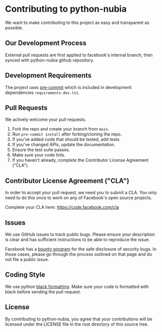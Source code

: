 # Contributing to python-nubia
We want to make contributing to this project as easy and transparent as
possible.

## Our Development Process
External pull requests are first applied to facebook's internal branch, then synced with python-nubia github repository.

## Development Requirements
The project uses [pre-commit](https://github.com/pre-commit/pre-commit) which is included in
development dependencies `requirements-dev.txt`.


## Pull Requests
We actively welcome your pull requests.

1. Fork the repo and create your branch from `main`.
2. Run `pre-commit install` after forking/cloning the repo.
3. If you've added code that should be tested, add tests.
4. If you've changed APIs, update the documentation.
5. Ensure the test suite passes.
6. Make sure your code lints.
7. If you haven't already, complete the Contributor License Agreement ("CLA").

## Contributor License Agreement ("CLA")
In order to accept your pull request, we need you to submit a CLA. You only need
to do this once to work on any of Facebook's open source projects.

Complete your CLA here: <https://code.facebook.com/cla>

## Issues
We use GitHub issues to track public bugs. Please ensure your description is
clear and has sufficient instructions to be able to reproduce the issue.

Facebook has a [bounty program](https://www.facebook.com/whitehat/) for the safe
disclosure of security bugs. In those cases, please go through the process
outlined on that page and do not file a public issue.

## Coding Style  
We use python [black formatting](https://github.com/ambv/black). Make sure your code
is formatted with black before sending the pull request.

## License
By contributing to python-nubia, you agree that your contributions will be licensed
under the LICENSE file in the root directory of this source tree.
